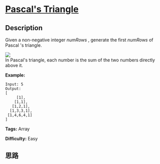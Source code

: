 # [Pascal's Triangle][title]

## Description

Given a non-negative integer  _numRows_ , generate the first _numRows_ of
Pascal 's triangle.

![](https://upload.wikimedia.org/wikipedia/commons/0/0d/PascalTriangleAnimated2.gif)  
In Pascal's triangle, each number is the sum of the two numbers directly above
it.

**Example:**
            Input: 5    Output:    [         [1],        [1,1],       [1,2,1],      [1,3,3,1],     [1,4,6,4,1]    ]    


**Tags:** Array

**Difficulty:** Easy

## 思路

[title]: https://leetcode.com/problems/pascals-triangle

